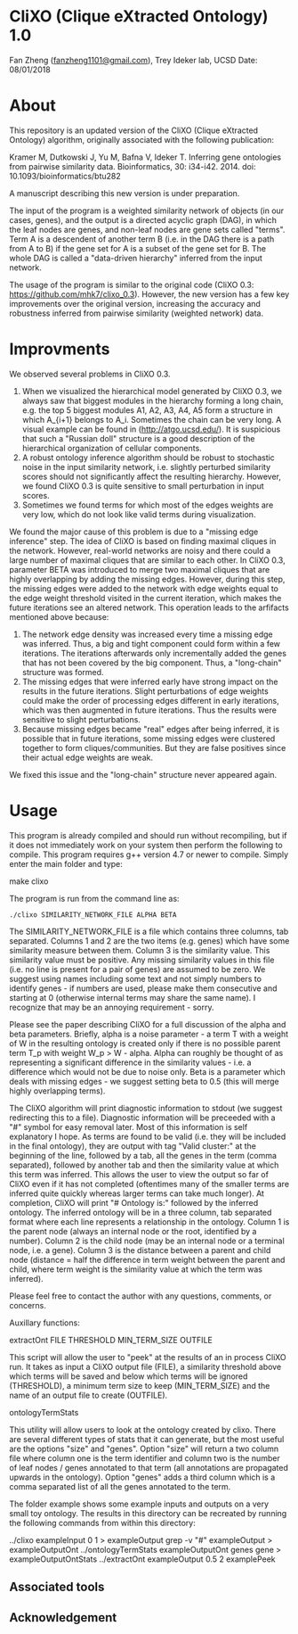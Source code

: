 # CliXO (Clique eXtracted Ontology) 1.0

Fan Zheng (fanzheng1101@gmail.com), Trey Ideker lab, UCSD
Date: 08/01/2018

# About

This repository is an updated version of the CliXO (Clique eXtracted Ontology) algorithm, originally associated with the following publication:

Kramer M, Dutkowski J, Yu M, Bafna V, Ideker T. Inferring gene ontologies from pairwise similarity data. Bioinformatics, 30: i34-i42. 2014. doi: 10.1093/bioinformatics/btu282

A manuscript describing this new version is under preparation.

The input of the program is a weighted similarity network of objects (in our cases, genes), and the output is a directed acyclic graph (DAG), in which the leaf nodes are genes, and non-leaf nodes are gene sets called "terms". Term A is a descendent of another term B (i.e. in the DAG there is a path from A to B) if the gene set for A is a subset of the gene set for B. The whole DAG is called a "data-driven hierarchy" inferred from the input network.

The usage of the program is similar to the original code (CliXO 0.3: https://github.com/mhk7/clixo_0.3). However, the new version has a few key improvements over the original version, increasing the accuracy and robustness inferred from pairwise similarity (weighted network) data.

# Improvments

We observed several problems in CliXO 0.3. 

1. When we visualized the hierarchical model generated by CliXO 0.3, we always saw that biggest modules in the hierarchy forming a long chain, e.g. the top 5 biggest modules A1, A2, A3, A4, A5 form a structure in which A_{i+1} belongs to A_i. Sometimes the chain can be very long. A visual example can be found in (http://atgo.ucsd.edu/). It is suspicious that such a "Russian doll" structure is a good description of the hierarchical organization of cellular components. 
2. A robust ontology inference algorithm should be robust to stochastic noise in the input similarity network, i.e. slightly perturbed similarity scores should not significantly affect the resulting hierarchy. However, we found CliXO 0.3 is quite sensitive to small perturbation in input scores.
3. Sometimes we found terms for which most of the edges weights are very low, which do not look like valid terms during visualization.

We found the major cause of this problem is due to a "missing edge inference" step. The idea of CliXO is based on finding maximal cliques in the network. However, real-world networks are noisy and there could a large number of maximal cliques that are similar to each other. In CliXO 0.3, parameter BETA was introduced to merge two maximal cliques that are highly overlapping by adding the missing edges. However, during this step, the missing edges were added to the network with edge weights equal to the edge weight threshold visited in the current iteration, which makes the future iterations see an altered network. This operation leads to the arfifacts mentioned above because:

1. The network edge density was increased every time a missing edge was inferred. Thus, a big and tight component could form within a few iterations. The iterations afterwards only incrementally added the genes that has not been covered by the big component. Thus, a "long-chain" structure was formed.
2. The missing edges that were inferred early have strong impact on the results in the future iterations. Slight perturbations of edge weights could make the order of processing edges different in early iterations, which was then augmented in future iterations. Thus the results were sensitive to slight perturbations.
3. Because missing edges became "real" edges after being inferred, it is possible that in future iterations, some missing edges were clustered together to form cliques/communities. But they are false positives since their actual edge weights are weak.

We fixed this issue and the "long-chain" structure never appeared again.


# Usage



This program is already compiled and should run without recompiling, but if it does not immediately work on your system then perform the following to compile.  This program requires g++ version 4.7 or newer to compile.  Simply enter the main folder and type:

make clixo

The program is run from the command line as:

`./clixo SIMILARITY_NETWORK_FILE ALPHA BETA`

The SIMILARITY_NETWORK_FILE is a file which contains three columns, tab separated.  Columns 1 and 2 are the two items (e.g. genes) which have some similarity measure between them.  Column 3 is the similarity value.  This similarity value must be positive.  Any missing similarity values in this file (i.e. no line is present for a pair of genes) are assumed to be zero.  We suggest using names including some text and not simply numbers to identify genes - if numbers are used, please make them consecutive and starting at 0 (otherwise internal terms may share the same name).  I recognize that may be an annoying requirement - sorry.

Please see the paper describing CliXO for a full discussion of the alpha and beta parameters.  Briefly, alpha is a noise parameter - a term T with a weight of W in the resulting ontology is created only if there is no possible parent term T_p with weight W_p > W - alpha.  Alpha can roughly be thought of as representing a significant difference in the similarity values - i.e. a difference which would not be due to noise only.  Beta is a parameter which deals with missing edges - we suggest setting beta to 0.5 (this will merge highly overlapping terms).

The CliXO algorithm will print diagnostic information to stdout (we suggest redirecting this to a file).  Diagnostic information will be preceeded with a "#" symbol for easy removal later.  Most of this information is self explanatory I hope.  As terms are found to be valid (i.e. they will be included in the final ontology), they are output with tag "Valid cluster:" at the beginning of the line, followed by a tab, all the genes in the term (comma separated), followed by another tab and then the similarity value at which this term was inferred.  This allows the user to view the output so far of CliXO even if it has not completed (oftentimes many of the smaller terms are inferred quite quickly whereas larger terms can take much longer).  At completion, CliXO will print "# Ontology is:" followed by the inferred ontology.  The inferred ontology will be in a three column, tab separated format where each line represents a relationship in the ontology.  Column 1 is the parent node (always an internal node or the root, identified by a number).  Column 2 is the child node (may be an internal node or a terminal node, i.e. a gene).  Column 3 is the distance between a parent and child node (distance = half the difference in term weight between the parent and child, where term weight is the similarity value at which the term was inferred).

Please feel free to contact the author with any questions, comments, or concerns.

Auxillary functions: 

extractOnt FILE THRESHOLD MIN_TERM_SIZE OUTFILE

This script will allow the user to "peek" at the results of an in process CliXO run. It takes as input a CliXO output file (FILE), a similarity threshold above which terms will be saved and below which terms will be ignored (THRESHOLD), a minimum term size to keep (MIN_TERM_SIZE) and the name of an output file to create (OUTFILE).

ontologyTermStats

This utility will allow users to look at the ontology created by clixo.  There are several different types of stats that it can generate, but the most useful are the options "size" and "genes".  Option "size" will return a two column file where column one is the term identifier and column two is the number of leaf nodes / genes annotated to that term (all annotations are propagated upwards in the ontology).  Option "genes" adds a third column which is a comma separated list of all the genes annotated to the term.

The folder example shows some example inputs and outputs on a very small toy ontology.  The results in this directory can be recreated by running the following commands from within this directory:

../clixo exampleInput 0 1 > exampleOutput
grep -v "#" exampleOutput > exampleOutputOnt
../ontologyTermStats exampleOutputOnt genes gene > exampleOutputOntStats
../extractOnt exampleOutput 0.5 2 examplePeek

## Associated tools

## Acknowledgement


